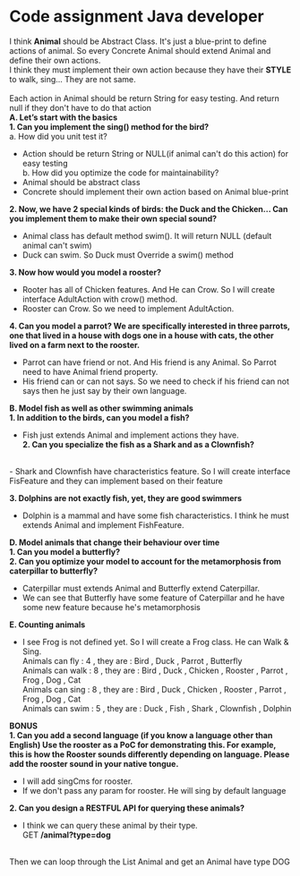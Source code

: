 # Code assignment Java developer
I think **Animal** should be Abstract Class. It's just a blue-print to define actions of animal.
So every Concrete Animal should extend Animal and define their own actions. <br/>
I think they must implement their own action because they have their **STYLE** to walk, sing... They are not same.<br/>
<br/>
Each action in Animal should be return String for easy testing. And return null if they don't have to do that action
<br/>
**A. Let’s start with the basics**
<br/>
**1. Can you implement the sing() method for the bird?**
<br/>
a. How did you unit test it?<br/>
- Action should be return String or NULL(if animal can't do this action) for easy testing<br/>
b. How did you optimize the code for maintainability?<br/>
- Animal should be abstract class<br/>
- Concrete should implement their own action based on Animal blue-print<br/>


**2. Now, we have 2 special kinds of birds: the Duck and the Chicken... Can you implement them to make their own special sound?**
<br/>
- Animal class has default method swim(). It will return NULL (default animal can't swim)<br/>
- Duck can swim. So Duck must Override a swim() method<br/>

**3. Now how would you model a rooster?**
<br/>
- Rooter has all of Chicken features. And He can Crow. So I will create interface AdultAction with crow() method.<br/>
- Rooster can Crow. So we need to implement AdultAction.<br/>

**4. Can you model a parrot? We are specifically interested in three parrots, one that lived in a house with dogs one in a house with cats, the other lived on a farm next to the rooster.**
<br/>
- Parrot can have friend or not. And His friend is any Animal. So Parrot need to have Animal friend property.<br/>
- His friend can or can not says. So we need to check if his friend can not says then he just say by their own language.<br/>

**B. Model fish as well as other swimming animals**
<br/>
**1. In addition to the birds, can you model a fish?**
<br/>
- Fish just extends Animal and implement actions they have.<br/>
**2. Can you specialize the fish as a Shark and as a Clownfish?**
<br/>
- Shark and Clownfish have characteristics feature. So I will create interface FisFeature and they can implement based on their feature<br/>

**3. Dolphins are not exactly fish, yet, they are good swimmers**
<br/>
- Dolphin is a mammal and have some fish characteristics. I think he must extends Animal and implement FishFeature.<br/>

**D. Model animals that change their behaviour over time**
<br/>
**1. Can you model a butterfly?**
<br/>
**2. Can you optimize your model to account for the metamorphosis from caterpillar to butterfly?**
<br/>
- Caterpillar must extends Animal and Butterfly extend Caterpillar.<br/>
- We can see that Butterfly have some feature of Caterpillar and he have some new feature because he's metamorphosis<br/>

**E. Counting animals**
<br/>
- I see Frog is not defined yet. So I will create a Frog class. He can Walk & Sing. <br/>
Animals can fly : 4 , they are : Bird , Duck , Parrot , Butterfly <br/>
Animals can walk : 8 , they are : Bird , Duck , Chicken , Rooster , Parrot , Frog , Dog , Cat  <br/>
Animals can sing : 8 , they are : Bird , Duck , Chicken , Rooster , Parrot , Frog , Dog , Cat  <br/>
Animals can swim : 5 , they are : Duck , Fish , Shark , Clownfish , Dolphin  <br/>

**BONUS**
<br/>
**1. Can you add a second language (if you know a language other than English) Use the
rooster as a PoC for demonstrating this. For example, this is how the Rooster sounds
differently depending on language. Please add the rooster sound in your native
tongue.**
<br/>
- I will add singCms for rooster.<br/>
- If we don't pass any param for rooster. He will sing by default language<br/>

**2. Can you design a RESTFUL API for querying these animals?**
<br/>
- I think we can query these animal by their type.<br/>
GET **/animal?type=dog**
<br/>
Then we can loop through the List Animal and get an Animal have type DOG <br/>







